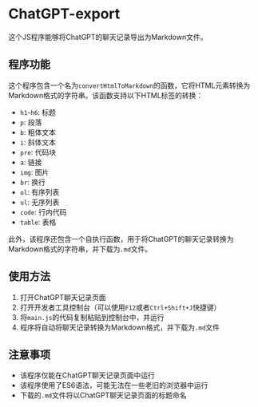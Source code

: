 # ChatGPT-export

这个JS程序能够将ChatGPT的聊天记录导出为Markdown文件。

## 程序功能
这个程序包含一个名为`convertHtmlToMarkdown`的函数，它将HTML元素转换为Markdown格式的字符串。该函数支持以下HTML标签的转换：

* `h1`-`h6`: 标题
* `p`: 段落
* `b`: 粗体文本
* `i`: 斜体文本
* `pre`: 代码块
* `a`: 链接
* `img`: 图片
* `br`: 换行
* `ol`: 有序列表
* `ul`: 无序列表
* `code`: 行内代码
* `table`: 表格

此外，该程序还包含一个自执行函数，用于将ChatGPT的聊天记录转换为Markdown格式的字符串，并下载为`.md`文件。

## 使用方法
1. 打开ChatGPT聊天记录页面
2. 打开开发者工具控制台（可以使用`F12`或者`Ctrl+Shift+J`快捷键）
3. 将`main.js`的代码复制粘贴到控制台中，并运行
4. 程序将自动将聊天记录转换为Markdown格式，并下载为`.md`文件

## 注意事项
* 该程序仅能在ChatGPT聊天记录页面中运行
* 该程序使用了ES6语法，可能无法在一些老旧的浏览器中运行
* 下载的`.md`文件将以ChatGPT聊天记录页面的标题命名
